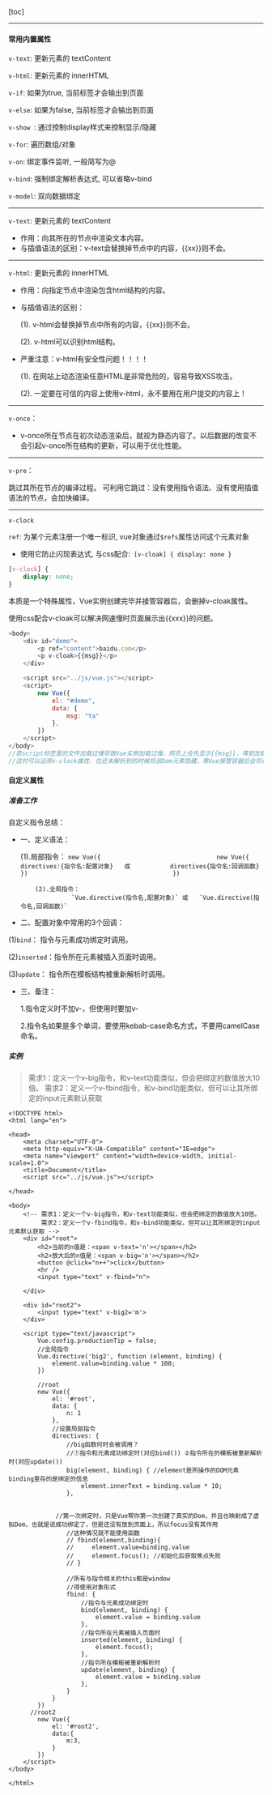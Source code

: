 [toc]

---

#### 常用内置属性

`v-text`:  更新元素的 textContent

`v-html`:  更新元素的 innerHTML

`v-if`:    如果为true, 当前标签才会输出到页面

`v-else`:  如果为false, 当前标签才会输出到页面

`v-show `:  通过控制display样式来控制显示/隐藏

`v-for`:   遍历数组/对象

`v-on`:    绑定事件监听, 一般简写为@

`v-bind`:  强制绑定解析表达式, 可以省略v-bind

`v-model`: 双向数据绑定

---

`v-text`: 更新元素的 textContent

- 作用：向其所在的节点中渲染文本内容。
- 与插值语法的区别：v-text会替换掉节点中的内容，{{xx}}则不会。

---

`v-html`: 更新元素的 innerHTML

- 作用：向指定节点中渲染包含html结构的内容。

- 与插值语法的区别：
  
  (1). v-html会替换掉节点中所有的内容，{{xx}}则不会。
  
  (2). v-html可以识别html结构。
  
- 严重注意：v-html有安全性问题！！！！
  
  (1). 在网站上动态渲染任意HTML是非常危险的，容易导致XSS攻击。
  
  (2). 一定要在可信的内容上使用v-html，永不要用在用户提交的内容上！

---

`v-once`：

- v-once所在节点在初次动态渲染后，就视为静态内容了。以后数据的改变不会引起v-once所在结构的更新，可以用于优化性能。

---

`v-pre`：

跳过其所在节点的编译过程。   可利用它跳过：没有使用指令语法、没有使用插值语法的节点，会加快编译。

---

`v-clock`

`ref`: 为某个元素注册一个唯一标识, vue对象通过`$refs`属性访问这个元素对象

- 使用它防止闪现表达式, 与css配合:` [v-cloak] { display: none }`

```css
[v-clock] {
	display: none;
}
```

本质是一个特殊属性，Vue实例创建完毕并接管容器后，会删掉v-cloak属性。

使用css配合v-cloak可以解决网速慢时页面展示出{{xxx}}的问题。

```javascript
<body>
    <div id="demo">
        <p ref="content">baidu.com</p>
        <p v-cloak>{{msg}}</p>
    </div>

    <script src="../js/vue.js"></script>
    <script>
        new Vue({
            el: "#demo",
            data: {
                msg: "Ya"
            },
        })
    </script>
</body>
//若script标签里的文件加载过慢导致Vue实例加载过慢，网页上会先显示{{msg}}，等到加载完Vue实例才会将{{msg}}解析为'Ya'
//这时可以运用v-clock属性，在还未解析到的时候将该Dom元素隐藏，等Vue接管容器后会将该属性删除，这样解析后的样式才会显示出来
```



#### 自定义属性

##### 准备工作

自定义指令总结：

- 一、定义语法：
  	 
     (1).局部指令：
              `new Vue({								new Vue({
        		        directives:{指令名:配置对象}   或   		directives{指令名:回调函数}
        			  }) 										})`
        
    	  (2).全局指令：
    	 		    `Vue.directive(指令名,配置对象)` 或   `Vue.directive(指令名,回调函数)`
  
- 二、配置对象中常用的3个回调：

(1)`bind`：    指令与元素成功绑定时调用。

(2)`inserted`：指令所在元素被插入页面时调用。

(3)`update`：  指令所在模板结构被重新解析时调用。

- 三、备注：

  1.指令定义时不加v-，但使用时要加v-

  2.指令名如果是多个单词，要使用kebab-case命名方式，不要用camelCase命名。

##### 实例

>需求1：定义一个v-big指令，和v-text功能类似，但会把绑定的数值放大10倍。
>需求2：定义一个v-fbind指令，和v-bind功能类似，但可以让其所绑定的input元素默认获取

```vue
<!DOCTYPE html>
<html lang="en">

<head>
    <meta charset="UTF-8">
    <meta http-equiv="X-UA-Compatible" content="IE=edge">
    <meta name="viewport" content="width=device-width, initial-scale=1.0">
    <title>Document</title>
    <script src="../js/vue.js"></script>

</head>

<body>
    <!-- 需求1：定义一个v-big指令，和v-text功能类似，但会把绑定的数值放大10倍。
         需求2：定义一个v-fbind指令，和v-bind功能类似，但可以让其所绑定的input元素默认获取 -->
    <div id="root">
        <h2>当前的n值是：<span v-text='n'></span></h2>
        <h2>放大后的n值是：<span v-big='n'></span></h2>
        <button @click="n++">click</button>
        <hr />
        <input type="text" v-fbind="n">

    </div>

    <div id="root2">
        <input type="text" v-big2='m'>
    </div>

    <script type="text/javascript">
        Vue.config.productionTip = false;
        //全局指令
        Vue.directive('big2', function (element, binding) {
            element.value=binding.value * 100;
        })
       
        //root
        new Vue({
            el: '#root',
            data: {
                n: 1
            },
            //设置局部指令
            directives: {
                //big函数何时会被调用？
                //①指令和元素成功绑定时(对应bind()) ②指令所在的模板被重新解析时(对应update())
                big(element, binding) { //element是所操作的DOM元素  binding里存的是绑定的信息
                    element.innerText = binding.value * 10;
                },
              
              
             //第一次绑定时，只是Vue帮你第一次创建了真实的Dom，并且也映射成了虚拟Dom，也就是说成功绑定了，但是还没有放到页面上，所以focus没有其作用
                //这种情况就不能使用函数
                // fbind(element,binding){
                //     element.value=binding.value
                //     element.focus(); //初始化后获取焦点失败
                // }

                //所有与指令相关的this都是window
                //得使用对象形式
                fbind: {
                    //指令与元素成功绑定时
                    bind(element, binding) {
                        element.value = binding.value
                    },
                    //指令所在元素被插入页面时
                    inserted(element, binding) {
                        element.focus();
                    },
                    //指令所在模板被重新解析时
                    update(element, binding) {
                        element.value = binding.value
                    },
                }
            }
        })
      //root2
        new Vue({
            el: '#root2',
            data:{
                m:3,
            }
        })
    </script>
</body>

</html>
```







